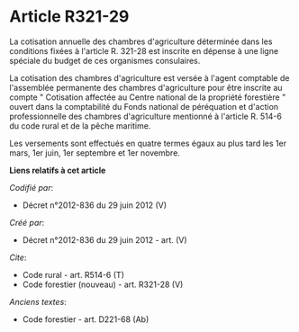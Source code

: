 # Article R321-29

La cotisation annuelle des chambres d'agriculture déterminée dans les conditions fixées à l'article R. 321-28 est inscrite en
dépense à une ligne spéciale du budget de ces organismes consulaires.

La cotisation des chambres d'agriculture est versée à l'agent comptable de l'assemblée permanente des chambres d'agriculture
pour être inscrite au compte " Cotisation affectée au Centre national de la propriété forestière " ouvert dans la
comptabilité du Fonds national de péréquation et d'action professionnelle des chambres d'agriculture mentionné à l'article R.
514-6 du code rural et de la pêche maritime.

Les versements sont effectués en quatre termes égaux au plus tard les 1er mars, 1er juin, 1er septembre et 1er novembre.

**Liens relatifs à cet article**

_Codifié par_:

  - Décret n°2012-836 du 29 juin 2012 (V)

_Créé par_:

  - Décret n°2012-836 du 29 juin 2012 - art. (V)

_Cite_:

  - Code rural - art. R514-6 (T)
  - Code forestier (nouveau) - art. R321-28 (V)

_Anciens textes_:

  - Code forestier - art. D221-68 (Ab)
